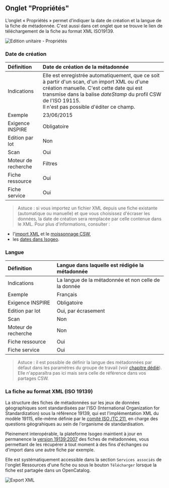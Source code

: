 ## Onglet "Propriétés"

L’onglet « Propriétés » permet d’indiquer la date de création et la langue de la fiche de métadonnée. C&apos;est aussi dans cet onglet que se trouve le lien de téléchargement de la fiche au format XML ISO19139.

![Edition unitaire - Propriétés](/assets/inv_edit_one_properties.png "L&apos;édition unitaire - onglet Propriétés")

### <i class="fa fa-file-o"></i> Date de création

| Définition          | Date de création de la métadonnée |
| :------------------ | :------------------------------------------------ |
| Indications         | Elle est enregistrée automatiquement, que ce soit à partir d&apos;un scan, d&apos;un import XML ou d&apos;une création manuelle. C&apos;est cette date qui est transmise dans la balise *dateStamp* du profil CSW de l&apos;ISO 19115.<br />Il n&apos;est pas possible d&apos;éditer ce champ. |
| Exemple             | 23/06/2015                    |
| Exigence INSPIRE    | Obligatoire                   |
| Edition par lot     | Non                           |
| Scan                | Oui                           |
| Moteur de recherche | Filtres                       |
| Fiche ressource     | Oui                           |
| Fiche service       | Oui                           |

> Astuce : si vous importez un fichier XML depuis une fiche existante (automatique ou manuelle) et que vous choisissez d&apos;écraser les données, la date de création sera remplacée par celle contenue dans le XML. Pour plus d&apos;informations, consulter :
* l&apos;[import XML](../../features/documentation/md_import.html) et le [moissonnage CSW](../../features/csw_client/csw_harvest.html),
* les [dates dans Isogeo](../../appendices/different_dates.html).

### Langue

| Définition          | Langue dans laquelle est rédigée la métadonnée       |
| :------------------ | :------------------------------------------------    |
| Indications         | La langue de la métadonnée et non celle de la donnée |
| Exemple             | Français                                             |
| Exigence INSPIRE    | Obligatoire                   |
| Edition par lot     | Oui, par écrasement           |
| Scan                | Non                           |
| Moteur de recherche | Non                           |
| Fiche ressource     | Oui                           |
| Fiche service       | Oui                           |

> Astuce : il est possible de définir la langue des métadonnées par défaut dans les paramètres du groupe de travail (voir [chapitre dédié](../../features/admin/group.html#dfinir-la-langue-des-mtadonnes-par-dfaut)). Elle n&apos;apparaîtra pas ici mais sera celle de référence dans vos partages CSW.

### <i class="fa fa-download"></i> La fiche au format XML (ISO 19139)

La structure des fiches de métadonnées sur les jeux de données géographiques sont standardisées par l&apos;ISO (International Organization for Standardization) sous la référence 19139, qui est l&apos;implémentation XML du modèle 19115, elle-même définie par le [comité ISO /TC 211](https://en.wikipedia.org/wiki/ISO/TC_211), en charge des questions géograhiques au sein de l&apos;organisme de standardisation.

Pleinement interopérable, la plateforme Isogeo maintient à jour en permanence la [version 19139:2007](http://www.iso.org/iso/catalogue_detail.htm?csnumber=32557) des fiches de métadonnées, vous permettant de les récupérer à tout moment à des fins d&apos;échanges ou d&apos;import dans une autre fiche par exemple.

Elle est systématiquement accessible dans la section `Services associés` de l&apos;onglet Ressources d&apos;une fiche ou sous le bouton `Télécharger` lorsque la fiche est partagée dans un OpenCatalog.

![Export XML](/assets/xml_export.png "Aperçu d&apos;un export XML19139 d&apos;une fiche Isogeo")
